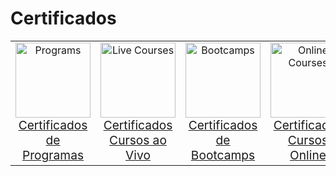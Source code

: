 # Certificados

<table align="center" width="100%" style="border: 0px solid transparent;">
  <tr style="border: none; width: 100%;">
    <td align="center" style="border: none;">
      <a href="#certificados-de-programas">
        <img src="https://github.com/Tarikul-Islam-Anik/Animated-Fluent-Emojis/blob/master/Emojis/Travel%20and%20places/Globe%20with%20Meridians.png" alt="Programs" width="120px">
        <br><span style="font-size: 1.2em;">Certificados<br>de Programas</span>
      </a>
    </td>
    <td align="center" style="border: none;">
      <a href="#certificados-cursos-ao-vivo">
        <img src="https://github.com/Tarikul-Islam-Anik/Animated-Fluent-Emojis/blob/master/Emojis/People/Man%20Teacher.png" alt="Live Courses" width="120px">
        <br><span style="font-size: 1.2em;">Certificados<br>Cursos ao Vivo</span>
      </a>
    </td>
    <td align="center" style="border: none;">
      <a href="#certificados-de-bootcamps">
        <img src="https://raw.githubusercontent.com/Tarikul-Islam-Anik/Animated-Fluent-Emojis/master/Emojis/Objects/Graduation%20Cap.png" alt="Bootcamps" width="120px">
        <br><span style="font-size: 1.2em;">Certificados<br>de Bootcamps</span>
      </a>
    </td>
    <td align="center" style="border: none;">
      <a href="#certificados-de-cursos-online">
        <img src="https://raw.githubusercontent.com/Tarikul-Islam-Anik/Animated-Fluent-Emojis/master/Emojis/Objects/Laptop.png" alt="Online Courses" width="120px">
        <br><span style="font-size: 1.2em;">Certificados<br>Cursos Online</span>
      </a>
    </td>
    <td align="center" style="border: none;">
      <a href="#certificados-de-participacao-de-eventos">
        <img src="https://raw.githubusercontent.com/Tarikul-Islam-Anik/Animated-Fluent-Emojis/master/Emojis/Objects/Ticket.png" alt="Events" width="120px">
        <br><span style="font-size: 1.2em;">Certificados<br>de Eventos</span>
      </a>
    </td>
  </tr>
</table>



<!-- Certificados de Programas
Certificados Cursos ao Vivo
Certificados de Bootcamps
Certificados de Cursos Online
Certificados de Participação de Eventos -->

<!-- - Muito bom para incluir formações estruturadas e de longo prazo (como AWS re/Start, EducaMais, etc.) Pode abranger mentorias, programas governamentais, ou trilhas de capacitação com múltiplos módulos.
- Ótimo para diferenciar cursos com aulas síncronas e interação (ILT).
- Perfeito! Bootcamps têm formato próprio (intensivo, prático, curto prazo).
- Útil para os cursos assíncronos (plataformas como Udemy, Alura, DIO, etc.). -->

<!-- 

<details><summary>Certificados de Programas</summary>
    <details><summary>Cloud - AWS</summary>
        <details>
            <summary>Programa AWS re/Start</summary>
            <ul>
                <li><a href="../cert_ti/03-conclu/cloud/aws/(24-07-30)_Cert_Programa_AWS_re-start.pdf">Certificado (PDF)</a></li>
                <li><a href="https://github.com/PedroHeeger/boot/tree/main/edn/aws/boot_022">Pasta do Projeto</a></li>
                <li><strong>Plataforma:</strong> Escola da Nuvem (EDN)</li>
                <li><strong>Carga Horária:</strong> 181 Horas</li>
                <li><strong>Concluído em:</strong> 30/07/2024</li>
            </ul>
        </details>
    </details>
</details>



<details><summary>Certificados Cursos ao Vivo</summary>
    <details><summary>Cloud - AWS</summary>
        <details>
            <summary>Programa Desenvolvimento Profissional para Carreiras em Nuvem (DPCN) – Formação para Arquiteto de Soluções AWS</summary>
            <ul>
                <li><a href="../cert_ti/03-conclu/cloud/aws/(24-12-17)_Cert_DPCN_EDN.pdf">Certificado (PDF)</a></li>
                <li><strong>Plataforma:</strong> Escola da Nuvem (EDN)</li>
                <li><strong>Carga Horária:</strong> 110 Horas</li>
                <li><strong>Concluído em:</strong> 13/12/2024</li>
            </ul>
        </details>
        <details>
            <summary>AWS Developer</summary>
            <ul>
                <li><a href="../cert_ti/03-conclu/cloud/aws/250602_Cert_AWS_Developer_PH_EDN.pdf">Certificado (PDF)</a></li>
                <li><strong>Plataforma:</strong> Escola da Nuvem (EDN)</li>
                <li><strong>Carga Horária:</strong> 155 Horas</li>
                <li><strong>Concluído em:</strong> 02/06/2025</li>
            </ul>
        </details>
    </details>
    <details><summary>Cybersecurity</summary>
        <details>
        <details>
            <summary>Cybersec Kensei</summary>
            <ul>
                <li><a href="../cert_ti/03-conclu/data/(22-01-28)_Cert_Eng_Dados_PH_SCA.png">Certificado (PDF)</a></li>
                <li><a href="">Pasta do Projeto</a></li>
                <li><strong>Plataforma:</strong> Vai na Web</li>
                <li><strong>Carga Horária:</strong> ?? horas</li>
                <li><strong>Período:</strong> 01/06/25 à 30/12/25</li>
            </ul>
        </details>
    </details>
    <details><summary>Data</summary>
        <details>
        <details>
            <summary>Engenharia de Dados</summary>
            <ul>
                <li><a href="../cert_ti/03-conclu/data/(22-01-28)_Cert_Eng_Dados_PH_SCA.png">Certificado (PDF)</a></li>
                <li><a href="">Pasta do Projeto</a></li>
                <li><strong>Plataforma:</strong> SoulCode Academy</li>
                <li><strong>Carga Horária:</strong> 480 horas</li>
                <li><strong>Período:</strong> 25/10/21 à 28/01/22</li>
            </ul>
        </details>
    </details>
</details>





<details><summary>Certificados de Bootcamps</summary>
    <details><summary>Artificial Intelligence (AI)</summary>
        <details>
            <summary>Formação Fundamentos de Inteligência Artificial</summary>
            <ul>
                <li><a href="../cert_ti/03-conclu/ai/(24-08-12)_Cert_Formacao_Fundamentos...IA_PH_DIO.pdf">Certificado (PDF)</a></li>
                <li><a href="https://github.com/PedroHeeger/boot/tree/main/dio/ai/boot_024">Pasta do Projeto</a></li>
                <li><strong>Plataforma:</strong> DIO</li>
                <li><strong>Carga Horária:</strong> 10 Horas</li>
                <li><strong>Concluído em:</strong> 12/08/2024</li>
            </ul>
        </details>
        <details>
            <summary>Bootcamp Nexa - Fundamentos de IA Generativa e Claude 3</summary>
            <ul>
                <li><a href="../cert_ti/03-conclu/ai/(24-09-08)_Cert_Bootcamp_Nexa...IA_Generativa...Claude_3_PH_DIO.pdf">Certificado (PDF)</a></li>
                <li><a href="https://github.com/PedroHeeger/boot/tree/main/dio/ai/boot_028">Pasta do Projeto</a></li>
                <li><strong>Plataforma:</strong> DIO</li>
                <li><strong>Carga Horária:</strong> 10 Horas</li>
                <li><strong>Concluído em:</strong> 08/09/2024</li>
            </ul>
        </details>
    </details>
    <details><summary>Blockchain</summary>
        <details>
            <summary>Formação Blockchain Specialist</summary>
            <ul>
                <li><a href="../cert_ti/03-conclu/blockchain/(24-09-09)_Cert_Formacao_Blockchain_Specialist_PH_DIO.pdf">Certificado (PDF)</a></li>
                <li><a href="https://github.com/PedroHeeger/boot/tree/main/dio/blockchain/boot_025/">Pasta do Projeto</a></li>
                <li><strong>Plataforma:</strong> DIO</li>
                <li><strong>Carga Horária:</strong> 25 Horas</li>
                <li><strong>Concluído em:</strong> 09/09/2024</li>
            </ul>
        </details>
        <details>
            <summary>Formação Web3 Fundamentals</summary>
            <ul>
                <li><a href="../cert_ti/03-conclu/blockchain/(24-09-03)_Cert_Formacao_Web3_Fundamentals_PH_DIO.pdf">Certificado (PDF)</a></li>
                <li><a href="https://github.com/PedroHeeger/boot/tree/main/dio/blockchain/boot_026/">Pasta do Projeto</a></li>
                <li><strong>Plataforma:</strong> DIO</li>
                <li><strong>Carga Horária:</strong> 28 Horas</li>
                <li><strong>Concluído em:</strong> 03/09/2024</li>
            </ul>
        </details>
        <details>
            <summary>Binance - Blockchain Developer with Solidity</summary>
            <ul>
                <li><a href="../cert_ti/03-conclu/blockchain/(24-09-13)_Cert_Binance-Blockchain...Solidity_PH_DIO.pdf">Certificado (PDF)</a></li>
                <li><a href="https://github.com/PedroHeeger/boot/tree/main/dio/blockchain/boot_027/">Pasta do Projeto</a></li>
                <li><strong>Plataforma:</strong> DIO</li>
                <li><strong>Carga Horária:</strong> 54 Horas</li>
                <li><strong>Concluído em:</strong> 13/09/2024</li>
            </ul>
        </details>
    </details>
    <details><summary>Cloud - AWS</summary>
        <details><summary>Bootcamp Cloud AWS</summary>
            <ul>
                <li><a href="../cert_ti/03-conclu/cloud/aws/(23-10-05)_Cert_Bootcamp_Cloud_AWS_PH_DIO.pdf">Certificado (PDF)</a></li>
                <li><a href="https://github.com/PedroHeeger/boot/tree/main/dio/aws/boot_011">Pasta do Projeto</a></li>
                <li><strong>Plataforma:</strong> DIO</li>
                <li><strong>Carga Horária:</strong> 73 Horas</li>
                <li><strong>Concluído em:</strong> 05/10/2023</li>
            </ul>
        </details>
        <details>
            <summary>Formação AWS Cloud Practitioner Certification</summary>
            <ul>
                <li><a href="../cert_ti/03-conclu/cloud/aws/(23-10-06)_Cert_Formacao_AWS_Cloud_Practitioner_Certification_PH_DIO.pdf">Certificado (PDF)</a></li>
                <li><a href="https://github.com/PedroHeeger/boot/tree/main/dio/aws/boot_012">Pasta do Projeto</a></li>
                <li><strong>Plataforma:</strong> DIO</li>
                <li><strong>Carga Horária:</strong> 28 Horas</li>
                <li><strong>Concluído em:</strong> 06/10/2023</li>
            </ul>
        </details>
        <details><summary>Descubra a Nuvem AWS - Nexa Resources</summary>
            <ul>
                <li><a href="../cert_ti/03-conclu/cloud/aws/(23-09-14)_Cert_Descubra...Nuvem_AWS-Nexa_Resources_PH_DIO.pdf">Certificado (PDF)</a></li>
                <li><a href="https://github.com/PedroHeeger/boot/tree/main/dio/aws/boot_013">Pasta do Projeto</a></li>
                <li><strong>Plataforma:</strong> DIO</li>
                <li><strong>Carga Horária:</strong> 6 Horas</li>
                <li><strong>Concluído em:</strong> 14/09/2023</li>
            </ul>
        </details>
        <details><summary>Descubra a Nuvem AWS – LocalizaLabs</summary>
            <ul>
                <li><a href="../cert_ti/03-conclu/cloud/aws/(23-09-14)_Cert_Descubra...Nuvem_AWS-LocalizaLabs_PH_DIO.pdf">Certificado (PDF)</a></li>
                <li><a href="https://github.com/PedroHeeger/boot/tree/main/dio/aws/boot_014">Pasta do Projeto</a></li>
                <li><strong>Plataforma:</strong> DIO</li>
                <li><strong>Carga Horária:</strong> 5 Horas</li>
                <li><strong>Concluído em:</strong> 14/09/2023</li>
            </ul>
        </details>
    </details>
    <details><summary>Data</summary>
        <details>
            <summary>Ciência de Dados</summary>
            <ul>
                <li><a href="../cert_ti/03-conclu/data/(22-11-26)_Cert_Geracao...Unimed-BH_Ciencia...Dados_PH_DIO.pdf">Certificado (PDF)</a></li>
                <li><a href="">Pasta do Projeto</a></li>
                <li><strong>Plataforma:</strong> DIO</li>
                <li><strong>Carga Horária:</strong> 126 Horas</li>
                <li><strong>Concluído em:</strong> 26/11/2022</li>
            </ul>
        </details>
    </details>
    <details><summary>DevOps</summary>
        <details>
            <summary>Formação DevOps Fundamentals</summary>
            <ul>
                <li><a href="../cert_ti/03-conclu/development/devops/(24-02-23)_Cert_Formacao_DevOps_Fundamentals_PH_DIO.pdf">Certificado (PDF)</a></li>
                <li><a href="https://github.com/PedroHeeger/boot/tree/main/dio/devops/boot_017">Pasta do Projeto</a></li>
                <li><strong>Plataforma:</strong> DIO</li>
                <li><strong>Carga Horária:</strong> 14 Horas</li>
                <li><strong>Concluído em:</strong> 23/02/2024</li>
            </ul>
        </details>
        <details>
            <summary>Jornada DevOps com AWS - Impulso</summary>
            <ul>
                <li><a href="../cert_ti/03-conclu/development/devops/(24-02-28)_Cert_Jornada_DevOps...AWS-Impulso_PH_DIO.pdf">Certificado (PDF)</a></li>
                <li><a href="https://github.com/PedroHeeger/boot/tree/main/dio/devops/boot_020">Pasta do Projeto</a></li>
                <li><strong>Plataforma:</strong> DIO</li>
                <li><strong>Carga Horária:</strong> 69 Horas</li>
                <li><strong>Concluído em:</strong> 28/02/2024</li>
            </ul>
        </details>
    </details>
    <details><summary>Docker</summary>
        <details>
            <summary>Formação Docker Fundamentals</summary>
            <ul>
                <li><a href="../cert_ti/03-conclu/distributed_computing/docker/(23-08-22)_Cert_Formacao_Docker_Fundamentals_PH_DIO.pdf">Certificado (PDF)</a></li>
                <li><a href="https://github.com/PedroHeeger/boot/tree/main/dio/docker/boot_006">Pasta do Projeto</a></li>
                <li><strong>Plataforma:</strong> DIO</li>
                <li><strong>Carga Horária:</strong> 15 Horas</li>
                <li><strong>Concluído em:</strong> 22/08/2023</li>
            </ul>
        </details>
    </details>
    <details><summary>Linux</summary>
        <details>
            <summary>Linux do Zero</summary>
            <ul>
                <li><a href="../cert_ti/03-conclu/os/linux/(23-08-03)_Cert_Linux...Zero_PH_DIO.pdf">Certificado (PDF)</a></li>
                <li><a href="https://github.com/PedroHeeger/boot/tree/main/dio/linux/boot_003">Pasta do Projeto</a></li>
                <li><strong>Plataforma:</strong> DIO</li>
                <li><strong>Carga Horária:</strong> 44 Horas</li>
                <li><strong>Concluído em:</strong> 03/08/2023</li>
            </ul>
        </details>
        <details>
            <summary>Linux Experience</summary>
            <ul>
                <li><a href="../cert_ti/03-conclu/os/linux/(23-08-02)_Cert_Linux_Experience_PH_DIO.pdf">Certificado (PDF)</a></li>
                <li><a href="https://github.com/PedroHeeger/boot/tree/main/dio/linux/boot_004">Pasta do Projeto</a></li>
                <li><strong>Plataforma:</strong> DIO</li>
                <li><strong>Carga Horária:</strong> 42 Horas</li>
                <li><strong>Concluído em:</strong> 02/08/2023</li>
            </ul>
        </details>
        <details>
            <summary>Formação Linux Fundamentals</summary>
            <ul>
                <li><a href="../cert_ti/03-conclu/os/linux/(23-08-03)_Cert_Formacao_Linux_Fundamentals_PH_DIO.pdf">Certificado (PDF)</a></li>
                <li><a href="https://github.com/PedroHeeger/boot/tree/main/dio/linux/boot_005">Pasta do Projeto</a></li>
                <li><strong>Plataforma:</strong> DIO</li>
                <li><strong>Carga Horária:</strong> 23 Horas</li>
                <li><strong>Concluído em:</strong> 03/08/2023</li>
            </ul>
        </details>
    </details>
    <details><summary>HTML</summary>
        <details>
            <summary>Formação HTML Web Developer</summary>
            <ul>
                <li><a href="../cert_ti/03-conclu/programming/html/(23-08-25)_Cert_Formacao_HTML_Web_Developer_PH_DIO.pdf">Certificado (PDF)</a></li>
                <li><a href="https://github.com/PedroHeeger/boot/tree/main/dio/html/boot_007">Pasta do Projeto</a></li>
                <li><strong>Plataforma:</strong> DIO</li>
                <li><strong>Carga Horária:</strong> 21 Horas</li>
                <li><strong>Concluído em:</strong> 25/08/2023</li>
            </ul>
        </details>
    </details>
    <details><summary>Kubernetes</summary>
        <details>
            <summary>Formação Kubernetes Fundamentals</summary>
            <ul>
                <li><a href="../cert_ti/03-conclu/distributed_computing/kubernetes/(24-02-20)_Cert_Formacao_Kubernetes_Fundamentals_PH_DIO.pdf">Certificado (PDF)</a></li>
                <li><a href="https://github.com/PedroHeeger/boot/tree/main/dio/kubernetes/boot_015">Pasta do Projeto</a></li>
                <li><strong>Plataforma:</strong> DIO</li>
                <li><strong>Carga Horária:</strong> 19 Horas</li>
                <li><strong>Concluído em:</strong> 20/02/2024</li>
            </ul>
        </details>
    </details>
</details>